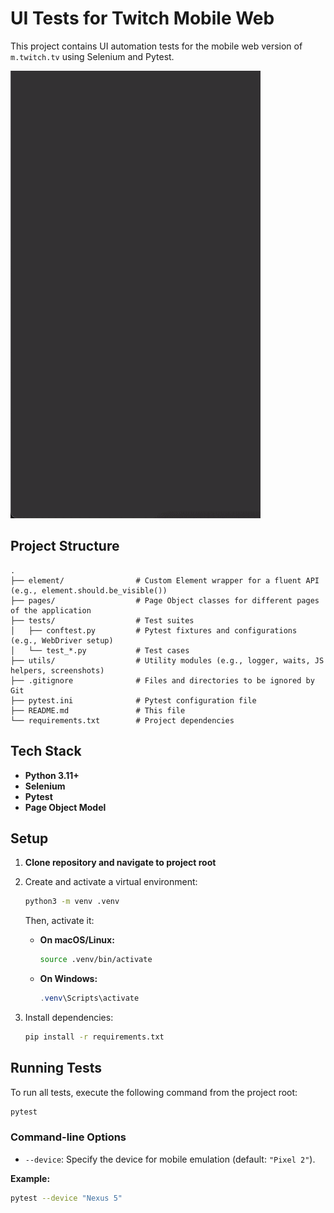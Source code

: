 # UI Tests for Twitch Mobile Web

This project contains UI automation tests for the mobile web version of `m.twitch.tv` using Selenium and Pytest.

![demo](demo.gif)

## Project Structure

```
.
├── element/                # Custom Element wrapper for a fluent API (e.g., element.should.be_visible())
├── pages/                  # Page Object classes for different pages of the application
├── tests/                  # Test suites
│   ├── conftest.py         # Pytest fixtures and configurations (e.g., WebDriver setup)
│   └── test_*.py           # Test cases
├── utils/                  # Utility modules (e.g., logger, waits, JS helpers, screenshots)
├── .gitignore              # Files and directories to be ignored by Git
├── pytest.ini              # Pytest configuration file
├── README.md               # This file
└── requirements.txt        # Project dependencies
```


## Tech Stack

* **Python 3.11+**
* **Selenium**
* **Pytest**
* **Page Object Model**

## Setup

1. **Clone repository and navigate to project root**

2. Create and activate a virtual environment:
   ```bash
   python3 -m venv .venv
   ```

   Then, activate it:
    - **On macOS/Linux:**
      ```bash
      source .venv/bin/activate
      ```
    - **On Windows:**
      ```powershell
      .venv\Scripts\activate
      ```

3. Install dependencies:
   ```bash
   pip install -r requirements.txt
   ```

## Running Tests

To run all tests, execute the following command from the project root:

```bash
pytest
```

### Command-line Options

* `--device`: Specify the device for mobile emulation (default: `"Pixel 2"`).

**Example:**

```bash
pytest --device "Nexus 5"
```